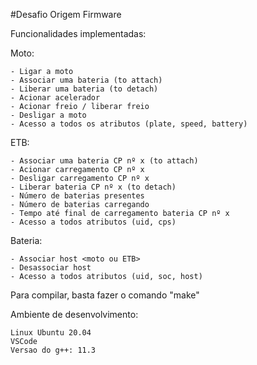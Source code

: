 #Desafio Origem Firmware

Funcionalidades implementadas:

Moto:

    - Ligar a moto
    - Associar uma bateria (to attach)
    - Liberar uma bateria (to detach)
    - Acionar acelerador
    - Acionar freio / liberar freio
    - Desligar a moto
    - Acesso a todos os atributos (plate, speed, battery)

ETB:

    - Associar uma bateria CP nº x (to attach)
    - Acionar carregamento CP nº x
    - Desligar carregamento CP nº x
    - Liberar bateria CP nº x (to detach)
    - Número de baterias presentes
    - Número de baterias carregando
    - Tempo até final de carregamento bateria CP nº x
    - Acesso a todos atributos (uid, cps)

Bateria:

    - Associar host <moto ou ETB>
    - Desassociar host
    - Acesso a todos atributos (uid, soc, host)

Para compilar, basta fazer o comando "make"

Ambiente de desenvolvimento:

    Linux Ubuntu 20.04
    VSCode
    Versao do g++: 11.3
